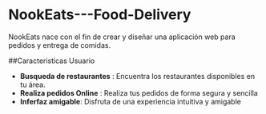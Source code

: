# NookEats---Food-Delivery
NookEats nace con el fin de crear y diseñar una aplicación web para pedidos y entrega de comidas.


##Caracteristicas Usuario
- **Busqueda de restaurantes** : Encuentra los restaurantes  disponibles en tu área.
- **Realiza pedidos Online** : Realiza tus pedidos de forma segura y sencilla
- **Inferfaz amigable**: Disfruta de una experiencia intuitiva y amigable 